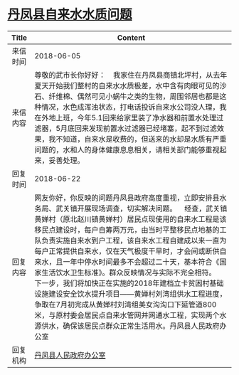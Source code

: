 # <a href="http://www.shangluo.gov.cn/zmhd/ldxxxx.jsp?urltype=leadermail.LeaderMailContentUrl&wbtreeid=1112&leadermailid=4745">丹凤县自来水水质问题</a>
|Title|Content|
|:---:|---|
|来信时间|2018-06-05|
|来信内容|尊敬的武市长你好好：    我家住在丹凤县商镇北坪村，从去年夏天开始我们整村的自来水水质极差，水中含有肉眼可见的沙石、纤维棉、偶然可见小蜗牛之类的生物，周围邻居也都是这种情况，水色成浑浊状态，打电话投诉自来水公司没人理，我在外地上班，今年5.1回来给家里装了净水器和前置水处理过滤器，5月底回来发现前置水过滤器已经堵塞，起不到过滤效果，我不知道，自来水是收费的，但送来的水却是水质有严重问题的，水和人的身体健康息息相关，请相关部门能够重视起来，妥善处理。|
|回复时间|2018-06-22|
|回复内容|网友你好，你反映的问题丹凤县政府高度重视，立即安排县水务局、武关镇开展现场调查，切实解决问题。    经查，武关镇黄婵村（原北赵川镇黄婵村）居民点现使用的自来水工程是该移民点建设时，每户自筹两万元，由当时平整移民点地基的工队负责实施自来水到户工程，该自来水工程自建成以来一直为每户正常提供自来水，仅在天气极度干旱时，才会间或断供自来水，且一年中停水时间最多不会超过二十天，基本符合《国家生活饮水卫生标准》。群众反映情况与实际不完全相符。    下一步，我们将加快正在实施的2018年建档立卡贫困村基础设施建设安全饮水提升项目——黄婵村刘湾组供水工程进度，争取在7月初完成从黄婵村刘湾组美女沟沟口下延管道800米，与原村委会居民点自来水管网并网通水工程，实现两个水源供水，确保该居民点群众正常生活用水。丹凤县人民政府办公室|
|回复机构|<a href="../../categories/agencies/丹凤县人民政府办公室.md">丹凤县人民政府办公室</a>|